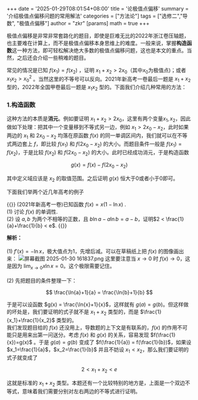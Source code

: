 +++
date = '2025-01-29T08:01:54+08:00'
title = '论极值点偏移'
summary = '介绍极值点偏移问题的常用解法'
categories = ["方法论"]
tags = ["选修二","导数", "极值点偏移"]
author = "zkr"
[params]
	math = true
+++

极值点偏移是非常非常套路化的题目，即使是巨难无比的$2022$年浙江卷压轴题，也主要难在计算上，而不是极值点偏移本身思维上的难度。一般来说，掌握**构造函数**这一种方法，即可轻松解决绝大多数的极值点偏移问题，这也是本文的重点。当然，之后还会介绍一些稍难的题目。

常见的情况是已知 $f(x_1)=f(x_2)$ ，证明 $x_1+x_2 > 2x_0$（其中$x_0$为极值点)；或者$x_1x_2>x_0^2$ 。当然这里的不等号可以反向。$2021$年新高考一卷最后一题是 $x_1+x_2$ 型的，$2022$年全国甲卷最后一题是 $x_1x_2$ 型的。下面我们介绍几种常用的方法：

### 1.构造函数

这种方法的本质是**消元**。例如要证明 $x_1+x_2>2x_0$，这里有两个变量$x_1,x_2$，因此做如下处理：把其中一个变量移到不等式另一边，例如 $x_1 > 2x_0 - x_2$，此时如果两边的 $x_1$ 和 $2x_0-x_2$ 均落在原函数 $f(x)$ 的同一单调区间内，我们就可以在不等式两边套上 $f$，即比较 $f(x_1)$ 和 $f(2x_0-x_2)$ 的大小。而题目条件一般是 $f(x_1) = f(x_2)$，于是比较 $f(x_2)$ 和 $f(2x_0-x_2)$ 的大小。此时已经成功消元，于是构造函数

$$
g(x) = f(x) - f(2x_0-x_2)
$$

其中定义域应该是 $x_2$ 的取值范围。之后证明 $g(x)$ 恒大于0或者小于0即可。

下面我们举两个近几年高考的例子

{{<notice note>}}
(2021年新高考一卷)已知函数 $f(x)=x(1-\ln{x})$ .<br>
(1) 讨论 $f(x)$ 的单调性.<br>
(2) 设 $a,b$ 为两个不相等的正数，且 $b\ln{a}-a\ln{b}=a-b$，证明$2 < \frac{1}{a}+\frac{1}{b} < e$.
{{</notice>}}

**解析：**    
<br>
(1) $f'(x)=-\ln{x}$，极大值点为1，先增后减。可以在草稿纸上把 $f(x)$ 的图像画出来：
![屏幕截图 2025-01-30 161837.png](https://img.picui.cn/free/2025/01/30/679b36534a891.png)
这里要注意当 $x\to0$ 时 $f(x)\to 0$，这是因为 $\lim_{x\to0}{x\ln{x}}=0$。这个极限需要记住。  
<br>
(2) 先把题目的条件整理一下：

$$
\frac{\ln{a}+1}{a} = \frac{\ln{b}+1}{b}
$$

于是可以设函数 $g(x) = \frac{\ln{x}+1}{x}$，这样就有 $g(a)=g(b)$。但这样做的坏处是，我们要证明的式子就不是 $x_1+x_2$ 类型的，而是 $\frac{1}{x_1}+\frac{1}{x_2}$ 类型的。  
我们发现题目给的 $f(x)$ 还没用上，导数题的上下文是有联系的，$f(x)$ 的作用不可能只是用来出第一问送分。考虑 $f(x)$ 和 $g(x)$ 的关系，容易发现 $f(\frac{1}{x})=g(x)$ 。于是 $g(a)=g(b)$ 变成了 $f(\frac{1}{a}) = f(\frac{1}{b})$，如果设 $x_1=\frac{1}{a}$，$x_2=\frac{1}{b}$ 并且不妨设 $x_1 < x_2$，那么我们要证明的式子就变成了

$$
2 < x_1+x_2 < e
$$


这就是标准的 $x_1+x_2$ 类型。本题还有一个比较特别的地方是，上面是一个双边不等式，意味着我们需要分别对左右两边的不等式进行证明。
